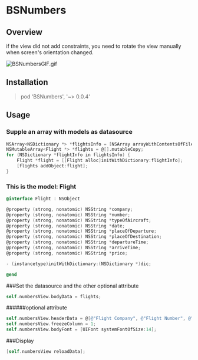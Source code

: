 # BSNumbers

## Overview

if the view did not add constraints, you need to rotate the view manually when screen's orientation changed.

![BSNumbersGIF.gif](https://github.com/blurryssky/BSNumbers/tree/master/Screenshots)

## Installation

> pod 'BSNumbers', '~> 0.0.4'

## Usage

### Supple an array with models as datasource

```objective-c
NSArray<NSDictionary *> *flightsInfo = [NSArray arrayWithContentsOfFile:[[NSBundle mainBundle] pathForResource:@"flightsInfo" ofType:@"plist"]];
NSMutableArray<Flight *> *flights = @[].mutableCopy;
for (NSDictionary *flightInfo in flightsInfo) {
    Flight *flight = [[Flight alloc]initWithDictionary:flightInfo];
    [flights addObject:flight];
}
```
    
### This is the model: Flight
```objective-c
@interface Flight : NSObject

@property (strong, nonatomic) NSString *company;
@property (strong, nonatomic) NSString *number;
@property (strong, nonatomic) NSString *typeOfAircraft;
@property (strong, nonatomic) NSString *date;
@property (strong, nonatomic) NSString *placeOfDeparture;
@property (strong, nonatomic) NSString *placeOfDestination;
@property (strong, nonatomic) NSString *departureTime;
@property (strong, nonatomic) NSString *arriveTime;
@property (strong, nonatomic) NSString *price;

- (instancetype)initWithDictionary:(NSDictionary *)dic;

@end
```
###Set the datasource and the other optional attribute
```objective-c
self.numbersView.bodyData = flights;
```
######optional attribute
```objective-c
self.numbersView.headerData = @[@"Flight Company", @"Flight Number", @"Type Of Aircraft", @"Date", @"Place Of Departure", @"Place Of Destination", @"Departure Time", @"Arrive Time", @"Price"];
self.numbersView.freezeColumn = 1;
self.numbersView.bodyFont = [UIFont systemFontOfSize:14];
```
###Display
```objective-c
[self.numbersView reloadData];
```
